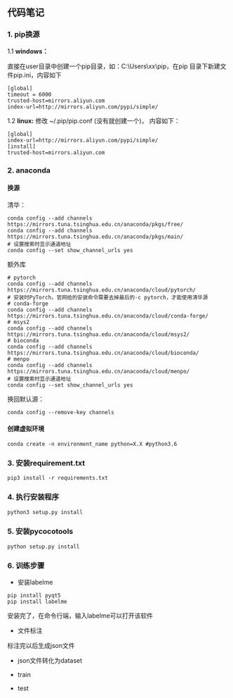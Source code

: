 ## 代码笔记

### 1. pip换源

1.1 **windows：**

直接在user目录中创建一个pip目录，如：C:\Users\xx\pip，在pip 目录下新建文件pip.ini，内容如下

```
[global]
timeout = 6000
trusted-host=mirrors.aliyun.com
index-url=http://mirrors.aliyun.com/pypi/simple/
```

1.2 **linux:** 
修改 ~/.pip/pip.conf (没有就创建一个)， 内容如下：

```
[global]
index-url=http://mirrors.aliyun.com/pypi/simple/
[install]
trusted-host=mirrors.aliyun.com
```

### 2. anaconda 

#### 换源

清华：	

```
conda config --add channels https://mirrors.tuna.tsinghua.edu.cn/anaconda/pkgs/free/
conda config --add channels https://mirrors.tuna.tsinghua.edu.cn/anaconda/pkgs/main/
# 设置搜索时显示通道地址
conda config --set show_channel_urls yes
```

额外库

```
# pytorch
conda config --add channels https://mirrors.tuna.tsinghua.edu.cn/anaconda/cloud/pytorch/
# 安装时PyTorch，官网给的安装命令需要去掉最后的-c pytorch，才能使用清华源
# conda-forge
conda config --add channels https://mirrors.tuna.tsinghua.edu.cn/anaconda/cloud/conda-forge/
# msys2
conda config --add channels https://mirrors.tuna.tsinghua.edu.cn/anaconda/cloud/msys2/
# bioconda
conda config --add channels https://mirrors.tuna.tsinghua.edu.cn/anaconda/cloud/bioconda/
# menpo
conda config --add channels https://mirrors.tuna.tsinghua.edu.cn/anaconda/cloud/menpo/
# 设置搜索时显示通道地址
conda config --set show_channel_urls yes
```

换回默认源：

```
conda config --remove-key channels
```

#### 创建虚拟环境

```
conda create -n environment_name python=X.X #python3.6
```



### 3. 安装requirement.txt

```
pip3 install -r requirements.txt
```



### 4. 执行安装程序

```bash
python3 setup.py install
```



### 5. 安装pycocotools

```
python setup.py install
```



### 6. 训练步骤

- 安装labelme

```
pip install pyqt5
pip install labelme
```

安装完了，在命令行端，输入labelme可以打开该软件

- 文件标注

标注完以后生成json文件

- json文件转化为dataset

- train

- test

